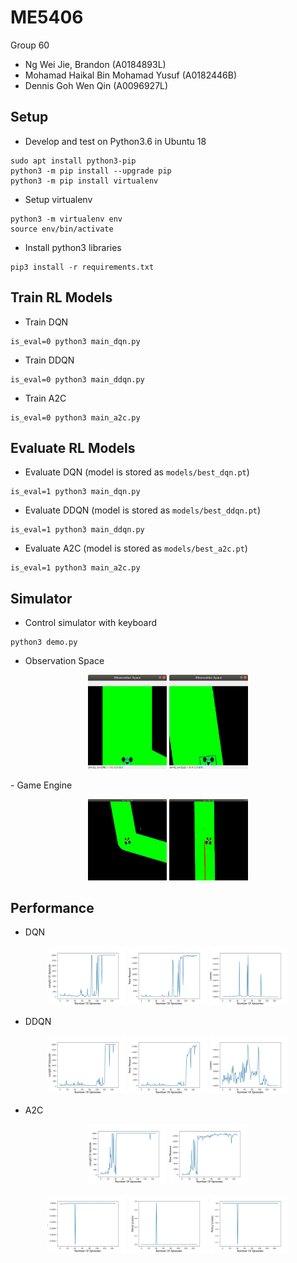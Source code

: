 # ME5406

Group 60
- Ng Wei Jie, Brandon (A0184893L)
- Mohamad Haikal Bin Mohamad Yusuf (A0182446B) 
- Dennis Goh Wen Qin (A0096927L)


## Setup 
- Develop and test on Python3.6 in Ubuntu 18
```
sudo apt install python3-pip
python3 -m pip install --upgrade pip
python3 -m pip install virtualenv
```
- Setup virtualenv
```
python3 -m virtualenv env
source env/bin/activate
```
- Install python3 libraries
```
pip3 install -r requirements.txt
```

## Train RL Models
- Train DQN
```
is_eval=0 python3 main_dqn.py
```
- Train DDQN
```
is_eval=0 python3 main_ddqn.py
```
- Train A2C
```
is_eval=0 python3 main_a2c.py
```

## Evaluate RL Models
- Evaluate DQN (model is stored as `models/best_dqn.pt`)
```
is_eval=1 python3 main_dqn.py
```
- Evaluate DDQN (model is stored as `models/best_ddqn.pt`)
```
is_eval=1 python3 main_ddqn.py
```
- Evaluate A2C (model is stored as `models/best_a2c.pt`)
```
is_eval=1 python3 main_a2c.py
```

## Simulator
- Control simulator with keyboard
```
python3 demo.py
```

- Observation Space
<p align="center">
  <img alt="screen_debug" src="imgs/obs_space_still.png" width="25%">
  <img alt="screen" src="imgs/obs_space_tilt.png" width="25%">
</p>
- Game Engine
<p align="center">
  <img alt="obs_space" src="imgs/game_with_debug_off.png" width="25%">
  <img alt="obs_space" src="imgs/game_with_debug_on.png" width="25%">
</p>

## Performance
- DQN
<p align="center">
  <img alt="screen_debug" src="imgs/episode_length_dqn.jpg" width="25%">
  <img alt="screen" src="imgs/reward_dqn.jpg" width="25%">
  <img alt="screen" src="imgs/losses_dqn.jpg" width="25%">
</p>

- DDQN
<p align="center">
  <img alt="screen_debug" src="imgs/episode_length_ddqn.jpg" width="25%">
  <img alt="screen" src="imgs/reward_ddqn.jpg" width="25%">
  <img alt="screen" src="imgs/losses_ddqn.jpg" width="25%">
</p>

- A2C
<p align="center">
  <img alt="screen_debug" src="imgs/episode_length_a2c.jpg" width="25%">
  <img alt="screen" src="imgs/reward_a2c.jpg" width="25%">
</p>
<p align="center">
  <img alt="screen" src="imgs/entropy_losses_a2c.jpg" width="25%">
  <img alt="screen" src="imgs/value_losses_a2c.jpg" width="25%">
  <img alt="screen" src="imgs/policy_losses_a2c.jpg" width="25%">
</p>
